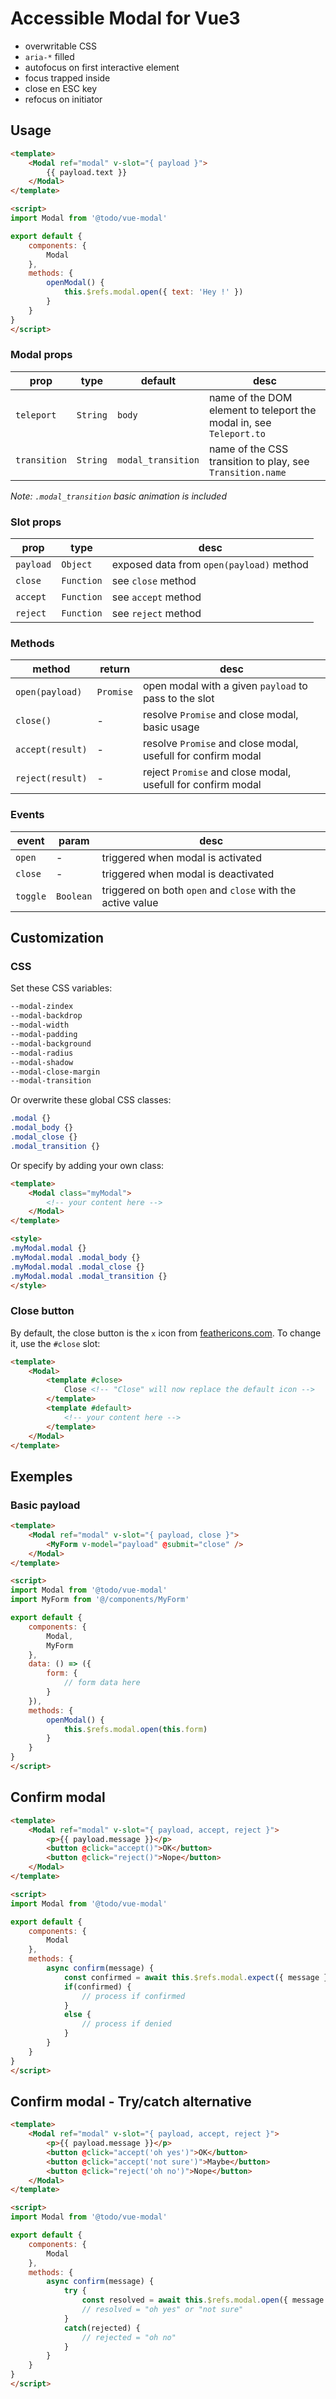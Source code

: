 # Accessible Modal for Vue3

- overwritable CSS
- `aria-*` filled
- autofocus on first interactive element
- focus trapped inside
- close en ESC key
- refocus on initiator


## Usage

```html
<template>
    <Modal ref="modal" v-slot="{ payload }">
        {{ payload.text }}
    </Modal>
</template>

<script>
import Modal from '@todo/vue-modal'

export default {
    components: {
        Modal
    },
    methods: {
        openModal() {
            this.$refs.modal.open({ text: 'Hey !' })
        }
    }
}
</script>
```

### Modal props

| prop | type | default | desc |
| ---- | ---- | ---- | ---- |
| `teleport` | `String` | `body` | name of the DOM element to teleport the modal in, see `Teleport.to` |
| `transition` | `String` | `modal_transition` | name of the CSS transition to play, see `Transition.name` |

*Note: `.modal_transition` basic animation is included*

### Slot props

| prop | type | desc |
| ---- | ---- | ---- |
| `payload` | `Object` | exposed data from `open(payload)` method |
| `close` | `Function` | see `close` method |
| `accept` | `Function` | see `accept` method |
| `reject` | `Function` | see `reject` method |

### Methods

| method | return | desc |
| ------ | ------ | ---- |
| `open(payload)` | `Promise` | open modal with a given `payload` to pass to the slot |
| `close()` | - | resolve `Promise` and close modal, basic usage |
| `accept(result)` | - | resolve `Promise` and close modal, usefull for confirm modal |
| `reject(result)` | - | reject `Promise` and close modal, usefull for confirm modal |

###  Events

| event | param | desc |
| ----- | ----- | ---- |
| `open` | - | triggered when modal is activated |
| `close` | - | triggered when modal is deactivated |
| `toggle` | `Boolean` | triggered on both `open` and `close` with the active value |


## Customization

### CSS

Set these CSS variables:
```css
--modal-zindex
--modal-backdrop
--modal-width
--modal-padding
--modal-background
--modal-radius
--modal-shadow
--modal-close-margin
--modal-transition
```

Or overwrite these global CSS classes:
```css
.modal {}
.modal_body {}
.modal_close {}
.modal_transition {}
```

Or specify by adding your own class:
```html
<template>
    <Modal class="myModal">
        <!-- your content here -->
    </Modal>
</template>

<style>
.myModal.modal {}
.myModal.modal .modal_body {}
.myModal.modal .modal_close {}
.myModal.modal .modal_transition {}
</style>
```

### Close button

By default, the close button is the `x` icon from [feathericons.com](https://feathericons.com).
To change it, use the `#close` slot:

```html
<template>
    <Modal>
        <template #close>
            Close <!-- "Close" will now replace the default icon -->
        </template>
        <template #default>
            <!-- your content here -->
        </template>
    </Modal>
</template>
```


## Exemples

### Basic payload

```html
<template>
    <Modal ref="modal" v-slot="{ payload, close }">
        <MyForm v-model="payload" @submit="close" />
    </Modal>
</template>

<script>
import Modal from '@todo/vue-modal'
import MyForm from '@/components/MyForm'

export default {
    components: {
        Modal,
        MyForm
    },
    data: () => ({
        form: {
            // form data here
        }
    }),
    methods: {
        openModal() {
            this.$refs.modal.open(this.form)
        }
    }
}
</script>
```

## Confirm modal

```html
<template>
    <Modal ref="modal" v-slot="{ payload, accept, reject }">
        <p>{{ payload.message }}</p>
        <button @click="accept()">OK</button>
        <button @click="reject()">Nope</button>
    </Modal>
</template>

<script>
import Modal from '@todo/vue-modal'

export default {
    components: {
        Modal
    },
    methods: {
        async confirm(message) {
            const confirmed = await this.$refs.modal.expect({ message })
            if(confirmed) {
                // process if confirmed
            }
            else {
                // process if denied
            }
        }
    }
}
</script>
```

## Confirm modal - Try/catch alternative

```html
<template>
    <Modal ref="modal" v-slot="{ payload, accept, reject }">
        <p>{{ payload.message }}</p>
        <button @click="accept('oh yes')">OK</button>
        <button @click="accept('not sure')">Maybe</button>
        <button @click="reject('oh no')">Nope</button>
    </Modal>
</template>

<script>
import Modal from '@todo/vue-modal'

export default {
    components: {
        Modal
    },
    methods: {
        async confirm(message) {
            try {
                const resolved = await this.$refs.modal.open({ message })
                // resolved = "oh yes" or "not sure"
            }
            catch(rejected) {
                // rejected = "oh no"
            }
        }
    }
}
</script>
```